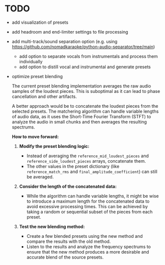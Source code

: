 # TODO
- add visualization of presets
- add headroom and end-limiter settings to file processing
- add multi-track/sound separation option (e.g. using https://github.com/nomadkaraoke/python-audio-separator/tree/main)
  - add option to separate vocals from instrumentals and process them individually
  - add option to distill vocal and instrumental and generate presets
- optimize preset blending

  The current preset blending implementation averages the raw audio samples of the loudest pieces. This is suboptimal as it can lead to phase cancellation and other artifacts.

  A better approach would be to concatenate the loudest pieces from the selected presets. The matchering algorithm can handle variable lengths of audio data, as it uses the Short-Time Fourier Transform (STFT) to analyze the audio in small chunks and then averages the resulting spectrums.

  **How to move forward:**

  1.  **Modify the preset blending logic:**
      - Instead of averaging the `reference_mid_loudest_pieces` and `reference_side_loudest_pieces` arrays, concatenate them.
      - The other values in the preset dictionary (like `reference_match_rms` and `final_amplitude_coefficient`) can still be averaged.

  2.  **Consider the length of the concatenated data:**
      - While the algorithm can handle variable lengths, it might be wise to introduce a maximum length for the concatenated data to avoid excessive processing times. This can be achieved by taking a random or sequential subset of the pieces from each preset.

  3.  **Test the new blending method:**
      - Create a few blended presets using the new method and compare the results with the old method.
      - Listen to the results and analyze the frequency spectrums to ensure that the new method produces a more desirable and accurate blend of the source presets.